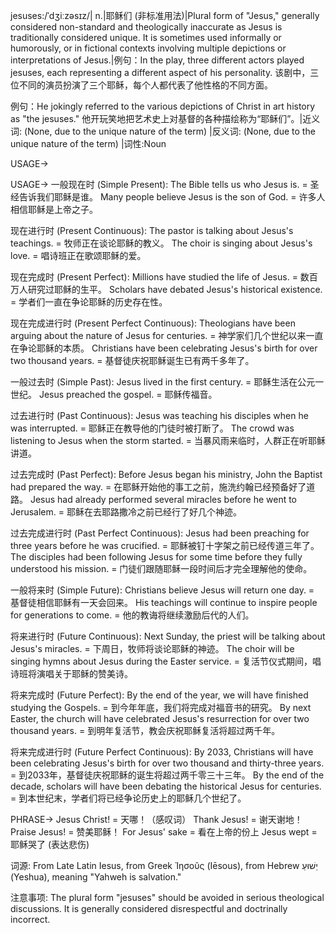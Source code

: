 jesuses:/ˈdʒiːzəsɪz/| n.|耶稣们 (非标准用法)|Plural form of "Jesus," generally considered non-standard and theologically inaccurate as Jesus is traditionally considered unique.  It is sometimes used informally or humorously, or in fictional contexts involving multiple depictions or interpretations of Jesus.|例句：In the play, three different actors played jesuses, each representing a different aspect of his personality.  该剧中，三位不同的演员扮演了三个耶稣，每个人都代表了他性格的不同方面。

例句：He jokingly referred to the various depictions of Christ in art history as "the jesuses." 他开玩笑地把艺术史上对基督的各种描绘称为“耶稣们”。|近义词: (None, due to the unique nature of the term) |反义词: (None, due to the unique nature of the term) |词性:Noun


USAGE->

USAGE->
一般现在时 (Simple Present):
The Bible tells us who Jesus is. = 圣经告诉我们耶稣是谁。
Many people believe Jesus is the son of God. = 许多人相信耶稣是上帝之子。

现在进行时 (Present Continuous):
The pastor is talking about Jesus's teachings. = 牧师正在谈论耶稣的教义。
The choir is singing about Jesus's love. = 唱诗班正在歌颂耶稣的爱。

现在完成时 (Present Perfect):
Millions have studied the life of Jesus. = 数百万人研究过耶稣的生平。
Scholars have debated Jesus's historical existence. = 学者们一直在争论耶稣的历史存在性。

现在完成进行时 (Present Perfect Continuous):
Theologians have been arguing about the nature of Jesus for centuries. = 神学家们几个世纪以来一直在争论耶稣的本质。
Christians have been celebrating Jesus's birth for over two thousand years. = 基督徒庆祝耶稣诞生已有两千多年了。

一般过去时 (Simple Past):
Jesus lived in the first century. = 耶稣生活在公元一世纪。
Jesus preached the gospel. = 耶稣传福音。

过去进行时 (Past Continuous):
Jesus was teaching his disciples when he was interrupted. = 耶稣正在教导他的门徒时被打断了。
The crowd was listening to Jesus when the storm started. = 当暴风雨来临时，人群正在听耶稣讲道。

过去完成时 (Past Perfect):
Before Jesus began his ministry, John the Baptist had prepared the way. = 在耶稣开始他的事工之前，施洗约翰已经预备好了道路。
Jesus had already performed several miracles before he went to Jerusalem. = 耶稣在去耶路撒冷之前已经行了好几个神迹。


过去完成进行时 (Past Perfect Continuous):
Jesus had been preaching for three years before he was crucified. = 耶稣被钉十字架之前已经传道三年了。
The disciples had been following Jesus for some time before they fully understood his mission. = 门徒们跟随耶稣一段时间后才完全理解他的使命。

一般将来时 (Simple Future):
Christians believe Jesus will return one day. = 基督徒相信耶稣有一天会回来。
His teachings will continue to inspire people for generations to come. = 他的教诲将继续激励后代的人们。

将来进行时 (Future Continuous):
Next Sunday, the priest will be talking about Jesus's miracles. = 下周日，牧师将谈论耶稣的神迹。
The choir will be singing hymns about Jesus during the Easter service. = 复活节仪式期间，唱诗班将演唱关于耶稣的赞美诗。

将来完成时 (Future Perfect):
By the end of the year, we will have finished studying the Gospels. = 到今年年底，我们将完成对福音书的研究。
By next Easter, the church will have celebrated Jesus's resurrection for over two thousand years. = 到明年复活节，教会庆祝耶稣复活将超过两千年。

将来完成进行时 (Future Perfect Continuous):
By 2033, Christians will have been celebrating Jesus's birth for over two thousand and thirty-three years. = 到2033年，基督徒庆祝耶稣的诞生将超过两千零三十三年。
By the end of the decade, scholars will have been debating the historical Jesus for centuries. = 到本世纪末，学者们将已经争论历史上的耶稣几个世纪了。


PHRASE->
Jesus Christ! = 天哪！（感叹词）
Thank Jesus! = 谢天谢地！
Praise Jesus! = 赞美耶稣！
For Jesus' sake = 看在上帝的份上
Jesus wept = 耶稣哭了 (表达悲伤)


词源: From Late Latin Iesus, from Greek Ἰησοῦς (Iēsous), from Hebrew  יֵשׁוּעַ (Yeshua), meaning "Yahweh is salvation."


注意事项:  The plural form "jesuses" should be avoided in serious theological discussions.  It is generally considered disrespectful and doctrinally incorrect.
